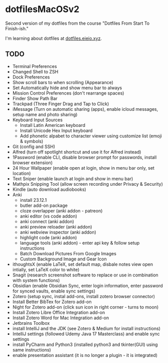 # dotfilesMacOSv2
Second version of my dotfiles from the course "Dotfiles From Start To Finish-ish."

I'm learning about dotfiles at 
[dotfiles.eieio.xyz](http://dotfiles.eieio.xyz).

## TODO
- Terminal Preferences
- Changed Shell to ZSH
- Dock Preferences
- Show scroll bars to when scrolling (Appearance)
- Set Automatically hide and show menu bar to always
- Mission Control Preferences (don't rearrange spaces)
- Finder Show Path Bar
- Trackpad (Three Finger Drag and Tap to Click)
- iMessage (Turn on automatic sharing (apps), enable icloud messages, setup name and photo sharing)
- Keyboard Input Sources
  - Install Latin American keyboard
  - Install Unicode Hex Input keyboard
  - Add phonetic alpabet to character viewer using customize list (emoji & symbols)
- Git (config and SSH)
- Alfred (turn off spotlight shortcut and use it for Alfred instead)
- 1Password (enable CLI, disable browser prompt for passwords, install browser extension)
- 24 Hour Wallpaper (enable open at login, show in menu bar only, set location)
- Text Sniper (enable launch at login and show in menu bar)
- Mathpix Snipping Tool (allow screen recording under Privacy & Security)
- Kindle (auto download audiobooks)
- Anki
  - install 23.12.1
  - butler add-on package
  - cloze overlapper (anki addon - patreon)
  - anki editor (vs code addon)
  - anki connect (anki addon)
  - anki preview reloader (anki addon)
  - anki webview inspector (anki addon)
  - highlight code (anki addon)
  - language tools (anki addon) - enter api key & follow setup instructions
  - Batch Download Pictures From Google Images
  - Custom Background Image and Gear Icon
- ithoughtsX (enable LaTeX, set default map, disbale notes view open intially, set LaTeX color to white)
- Snagit (research screenshot software to replace or use in combination with system functions)
- Obsidian (enable Obsidian Sync, enter login information, enter password for synced vaults, enable sync settings)
- Zotero (setup sync, instal add-ons, install zotero browser connector)
 - Install Better BibTex for Zotero add-on
 - Night for Zotero add-on (click sun icon in right corner - turns to moon)
 - Install Zotero Libre Office Integration add-on
 - Install Zotero Word for Mac Integration add-on
- Jetbrains Toolbox
 - install IntelliJ and the JDK (see Zotero & Medium for install instructions)
 - IntelliJ settings (followed Udemy Java 17 Masterclass) and enable sync settings
 - install PyCharm and Python3 (installed python3 and tkinter(GUI) using same instructions)
 - enable presentation assistant (it is no longer a plugin - it is integrated)
